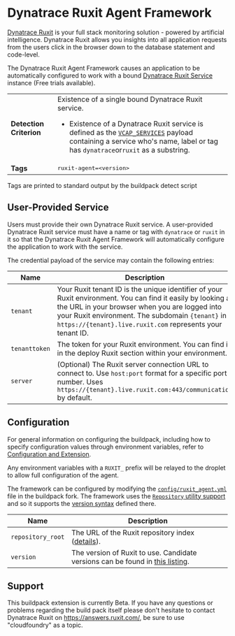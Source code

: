 # Dynatrace Ruxit Agent Framework
[Dynatrace Ruxit](http://www.dynatrace.com/en/ruxit/) is your full stack monitoring solution - powered by artificial intelligence. Dynatrace Ruxit allows you insights into all application requests from the users click in the browser down to the database statement and code-level.

The Dynatrace Ruxit Agent Framework causes an application to be automatically configured to work with a bound [Dynatrace Ruxit Service][] instance (Free trials available).

<table>
  <tr>
    <td><strong>Detection Criterion</strong></td><td>Existence of a single bound Dynatrace Ruxit service.
      <ul>
        <li>Existence of a Dynatrace Ruxit service is defined as the <a href="http://docs.cloudfoundry.org/devguide/deploy-apps/environment-variable.html#VCAP-SERVICES"><code>VCAP_SERVICES</code></a> payload containing a service who's name, label or tag has <code>dynatrace</code>or<code>ruxit</code> as a substring.</li>
      </ul>
    </td>
  </tr>
  <tr>
    <td><strong>Tags</strong></td>
    <td><tt>ruxit-agent=&lt;version&gt;</tt></td>
  </tr>
</table>
Tags are printed to standard output by the buildpack detect script

## User-Provided Service
Users must provide their own Dynatrace Ruxit service. A user-provided Dynatrace Ruxit service must have a name or tag with `dynatrace` or `ruxit` in it so that the Dynatrace Ruxit Agent Framework will automatically configure the application to work with the service.

The credential payload of the service may contain the following entries:

| Name | Description
| ---- | -----------
| `tenant` | Your Ruxit tenant ID is the unique identifier of your Ruxit environment. You can find it easily by looking at the URL in your browser when you are logged into your Ruxit environment. The subdomain `{tenant}` in `https://{tenant}.live.ruxit.com` represents your tenant ID.
| `tenanttoken` | The token for your Ruxit environment. You can find it in the deploy Ruxit section within your environment.
| `server` | (Optional) The Ruxit server connection URL to connect to. Use `host:port` format for a specific port number. Uses `https://{tenant}.live.ruxit.com:443/communication` by default.

## Configuration
For general information on configuring the buildpack, including how to specify configuration values through environment variables, refer to [Configuration and Extension][].

Any environment variables with a `RUXIT_` prefix will be relayed to the droplet to allow full configuration of the agent.

The framework can be configured by modifying the [`config/ruxit_agent.yml`][] file in the buildpack fork. The framework uses the [`Repository` utility support][repositories] and so it supports the [version syntax][] defined there.

| Name | Description
| ---- | -----------
| `repository_root` | The URL of the Ruxit repository index ([details][repositories]).
| `version` | The version of Ruxit to use. Candidate versions can be found in [this listing][].

## Support
This buildpack extension is currently Beta. If you have any questions or problems regarding the build pack itself please don't hesitate to contact Dynatrace Ruxit on https://answers.ruxit.com/, be sure to use "cloudfoundry" as a topic.

[Configuration and Extension]: ../README.md#configuration-and-extension
[`config/ruxit_agent.yml`]: ../config/ruxit_agent.yml
[Dynatrace Ruxit Service]: http://www.dynatrace.com/en/ruxit/
[repositories]: extending-repositories.md
[this listing]: https://download.ruxit.com/agent/paas/cloudfoundry/java/index.yml
[version syntax]: extending-repositories.md#version-syntax-and-ordering
